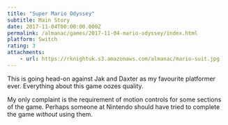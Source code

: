 ```yaml
---
title: "Super Mario Odyssey"
subtitle: Main Story
date: 2017-11-04T00:00:00.000Z
permalink: /almanac/games/2017-11-04-mario-odyssey/index.html
platform: Switch
rating: 3
attachments: 
    - url: https://rknightuk.s3.amazonaws.com/almanac/mario-suit.jpg
---
```


This is going head-on against Jak and Daxter as my favourite platformer ever. Everything about this game oozes quality.

My only complaint is the requirement of motion controls for some sections of the game. Perhaps someone at Nintendo should have tried to complete the game _without_ using them.